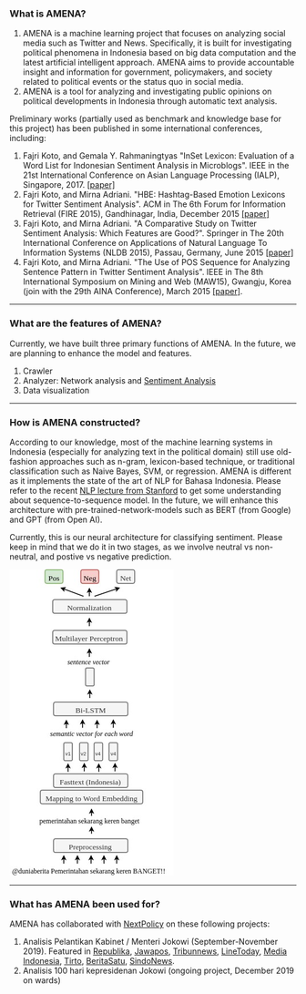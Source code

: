 ### What is AMENA?

1. AMENA is a machine learning project that focuses on analyzing social media such as Twitter and News. Specifically, it is built for investigating political phenomena in Indonesia based on big data computation and the latest artificial intelligent approach. AMENA aims to provide accountable insight and information for government, policymakers, and society related to political events or the status quo in social media.
2. AMENA is a tool for analyzing and investigating public opinions on political developments in Indonesia through automatic text analysis.

Preliminary works (partially used as benchmark and knowledge base for this project) has been published in some international conferences, including:
1. Fajri Koto, and Gemala Y. Rahmaningtyas "InSet Lexicon: Evaluation of a Word List for Indonesian Sentiment Analysis in Microblogs". IEEE in the 21st International Conference on Asian Language Processing (IALP), Singapore, 2017. [[paper]](https://ieeexplore.ieee.org/abstract/document/8300625)
2. Fajri Koto, and Mirna Adriani. "HBE: Hashtag-Based Emotion Lexicons for Twitter Sentiment Analysis". ACM in The 6th Forum for Information Retrieval (FIRE 2015), Gandhinagar, India, December 2015 [[paper]](http://dl.acm.org/citation.cfm?id=2838718)
3. Fajri Koto, and Mirna Adriani. "A Comparative Study on Twitter Sentiment Analysis: Which Features are Good?". Springer in The 20th International Conference on Applications of Natural Language To Information Systems (NLDB 2015), Passau, Germany, June 2015 [[paper]](https://link.springer.com/chapter/10.1007/978-3-319-19581-0_46)
4. Fajri Koto, and Mirna Adriani. "The Use of POS Sequence for Analyzing Sentence Pattern in Twitter Sentiment Analysis". IEEE in The 8th International Symposium on Mining and Web (MAW15), Gwangju, Korea (join with the 29th AINA Conference), March 2015 [[paper]](https://ieeexplore.ieee.org/abstract/document/7096234).

---

### What are the features of AMENA?

Currently, we have built three primary functions of AMENA. In the future, we are planning to enhance the model and features.
1. Crawler 
2. Analyzer: Network analysis and [Sentiment Analysis](https://en.wikipedia.org/wiki/Sentiment_analysis)
3. Data visualization

---

### How is AMENA constructed?

According to our knowledge, most of the machine learning systems in Indonesia (especially for analyzing text in the political domain) still use old-fashion approaches such as n-gram, lexicon-based technique, or traditional classification such as Naive Bayes, SVM, or regression. AMENA is different as it implements the state of the art of NLP for Bahasa Indonesia. Please refer to the recent [NLP lecture from Stanford](https://nlp.stanford.edu/~johnhew/public/14-seq2seq.pdf) to get some understanding about sequence-to-sequence model. In the future, we will enhance this architecture with pre-trained-network-models such as BERT (from Google) and GPT (from Open AI).

Currently, this is our neural architecture for classifying sentiment. Please keep in mind that we do it in two stages, as we involve neutral vs non-neutral, and postive vs negative prediction.


<img src="images/arch.jpg?raw=true"/>

---

### What has AMENA been used for?

AMENA has collaborated with [NextPolicy](https://nextpolicy.org/) on these following projects:

1. Analisis Pelantikan Kabinet / Menteri Jokowi (September-November 2019). Featured in [Republika](https://nasional.republika.co.id/berita/q1bk5x377/survei-ungkap-nadiem-dapat-perhatian-tertinggi-di-kabinet), [Jawapos](https://www.jawapos.com/nasional/21/11/2019/gebrakan-mendikbud-nadiem-makarim-paling-ditunggu-netizen/), [Tribunnews](https://m.tribunnews.com/images/regional/view/1823297/diskusi-kabinet-jokowi-dan-maruf-amin-di-mata-publik), [LineToday](https://today.line.me/id/pc/article/Survei+Next+Policy+Mendikbud+Raih+Perhatian+Tertinggi+Warganet-o3qQ2j), [Media Indonesia](https://m.mediaindonesia.com/amp/amp_detail/273078-survei-next-policy-mendikbud-raih-perhatian-tertinggi-warganet), [Tirto](https://www.beritasatu.com/politik/586662/next-policy-netizen-masih-tunggu-terobosan-nadiem-makarim), [BeritaSatu](https://www.beritasatu.com/politik/586662/next-policy-netizen-masih-tunggu-terobosan-nadiem-makarim), [SindoNews](https://autotekno.sindonews.com/newsread/1461081/207/momentum-nadiem-makarim-jadi-paling-banyak-jadi-perhatian-milenial-1574329284).
2. Analisis 100 hari kepresidenan Jokowi (ongoing project, December 2019 on wards)

